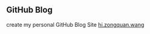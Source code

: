 
## GitHub Blog ##

create my personal GitHub Blog Site [hi.zongquan.wang](http://hi.zongquan.wang)
